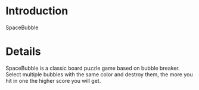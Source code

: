 # Introduction #

SpaceBubble


# Details #

SpaceBubble is a classic board puzzle game based on bubble breaker. Select multiple bubbles with the same color and destroy them, the more you hit in one the higher score you will get.